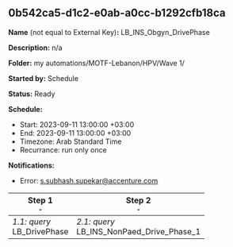 ## 0b542ca5-d1c2-e0ab-a0cc-b1292cfb18ca

**Name** (not equal to External Key)**:** LB_INS_Obgyn_DrivePhase

**Description:** n/a

**Folder:** my automations/MOTF-Lebanon/HPV/Wave 1/

**Started by:** Schedule

**Status:** Ready

**Schedule:**

* Start: 2023-09-11 13:00:00 +03:00
* End: 2023-09-11 13:00:00 +03:00
* Timezone: Arab Standard Time
* Recurrance: run only once

**Notifications:**

* Error: s.subhash.supekar@accenture.com

| Step 1<br>_<small>-</small>_ | Step 2<br>_<small>-</small>_ |
| --- | --- |
| _1.1: query_<br>LB_DrivePhase | _2.1: query_<br>LB_INS_NonPaed_Drive_Phase_1 |
